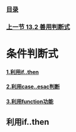 ### [目录](https://github.com/Letitmiss/Linux-learning/blob/master/README.md)
### [上一节 13.2 善用判断式 ](https://github.com/Letitmiss/Linux-learning/blob/master/blog/13.2shellscript.md)
# 条件判断式

#### [1.利用if..then](#利用if..then)
#### [2.利用case..esac判断]()
#### [3.利用function功能]()


## 利用if..then
